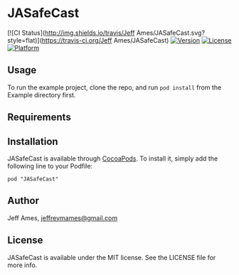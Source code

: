 # JASafeCast

[![CI Status](http://img.shields.io/travis/Jeff Ames/JASafeCast.svg?style=flat)](https://travis-ci.org/Jeff Ames/JASafeCast)
[![Version](https://img.shields.io/cocoapods/v/JASafeCast.svg?style=flat)](http://cocoadocs.org/docsets/JASafeCast)
[![License](https://img.shields.io/cocoapods/l/JASafeCast.svg?style=flat)](http://cocoadocs.org/docsets/JASafeCast)
[![Platform](https://img.shields.io/cocoapods/p/JASafeCast.svg?style=flat)](http://cocoadocs.org/docsets/JASafeCast)

## Usage

To run the example project, clone the repo, and run `pod install` from the Example directory first.

## Requirements

## Installation

JASafeCast is available through [CocoaPods](http://cocoapods.org). To install
it, simply add the following line to your Podfile:

    pod "JASafeCast"

## Author

Jeff Ames, jeffreymames@gmail.com

## License

JASafeCast is available under the MIT license. See the LICENSE file for more info.

